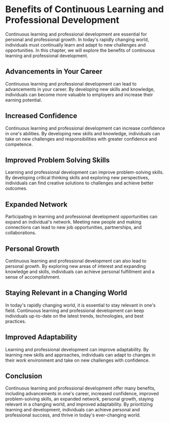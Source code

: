 Benefits of Continuous Learning and Professional Development
=====================================================================================

Continuous learning and professional development are essential for personal and professional growth. In today's rapidly changing world, individuals must continually learn and adapt to new challenges and opportunities. In this chapter, we will explore the benefits of continuous learning and professional development.

Advancements in Your Career
---------------------------

Continuous learning and professional development can lead to advancements in your career. By developing new skills and knowledge, individuals can become more valuable to employers and increase their earning potential.

Increased Confidence
--------------------

Continuous learning and professional development can increase confidence in one's abilities. By developing new skills and knowledge, individuals can take on new challenges and responsibilities with greater confidence and competence.

Improved Problem Solving Skills
-------------------------------

Learning and professional development can improve problem-solving skills. By developing critical thinking skills and exploring new perspectives, individuals can find creative solutions to challenges and achieve better outcomes.

Expanded Network
----------------

Participating in learning and professional development opportunities can expand an individual's network. Meeting new people and making connections can lead to new job opportunities, partnerships, and collaborations.

Personal Growth
---------------

Continuous learning and professional development can also lead to personal growth. By exploring new areas of interest and expanding knowledge and skills, individuals can achieve personal fulfillment and a sense of accomplishment.

Staying Relevant in a Changing World
------------------------------------

In today's rapidly changing world, it is essential to stay relevant in one's field. Continuous learning and professional development can keep individuals up-to-date on the latest trends, technologies, and best practices.

Improved Adaptability
---------------------

Learning and professional development can improve adaptability. By learning new skills and approaches, individuals can adapt to changes in their work environment and take on new challenges with confidence.

Conclusion
----------

Continuous learning and professional development offer many benefits, including advancements in one's career, increased confidence, improved problem-solving skills, an expanded network, personal growth, staying relevant in a changing world, and improved adaptability. By prioritizing learning and development, individuals can achieve personal and professional success, and thrive in today's ever-changing world.
